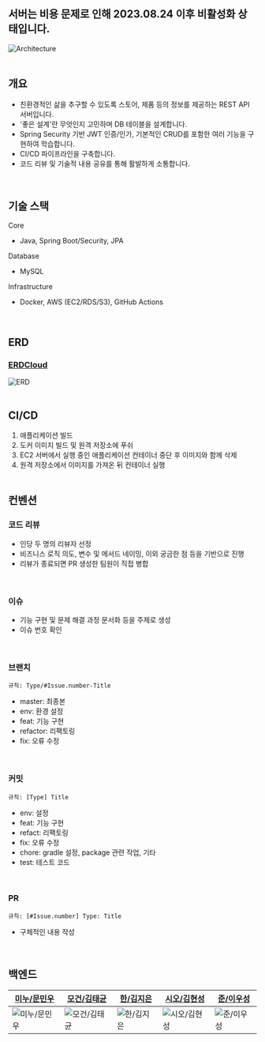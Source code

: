 ## 서버는 비용 문제로 인해 2023.08.24 이후 비활성화 상태입니다.
![Architecture](https://github.com/user-attachments/assets/e4eb907b-cdf0-4b04-946e-bd2294edecf6)
<br></br>

## 개요
- 친환경적인 삶을 추구할 수 있도록 스토어, 제품 등의 정보를 제공하는 REST API 서버입니다.
- '좋은 설계'란 무엇인지 고민하며 DB 테이블을 설계합니다.
- Spring Security 기반 JWT 인증/인가, 기본적인 CRUD를 포함한 여러 기능을 구현하여 학습합니다.
- CI/CD 파이프라인을 구축합니다.
- 코드 리뷰 및 기술적 내용 공유를 통해 활발하게 소통합니다.
<br>

## 기술 스택
Core
- Java, Spring Boot/Security, JPA

Database
- MySQL

Infrastructure
- Docker, AWS (EC2/RDS/S3), GitHub Actions

<br>

## ERD
### [ERDCloud](https://www.erdcloud.com/d/uEFmXxf2dKe9PPtLw)
![ERD](https://github.com/user-attachments/assets/b95ff4f1-54d7-4996-8d39-1aced4777b07)
<br></br>

## CI/CD
1. 애플리케이션 빌드
2. 도커 이미지 빌드 및 원격 저장소에 푸쉬
3. EC2 서버에서 실행 중인 애플리케이션 컨테이너 중단 후 이미지와 함께 삭제
4. 원격 저장소에서 이미지를 가져온 뒤 컨테이너 실행
<br></br>

## 컨벤션
### 코드 리뷰
- 인당 두 명의 리뷰자 선정
- 비즈니스 로직 의도, 변수 및 메서드 네이밍, 이외 궁금한 점 등을 기반으로 진행
- 리뷰가 종료되면 PR 생성한 팀원이 직접 병합
<br>

### 이슈
- 기능 구현 및 문제 해결 과정 문서화 등을 주제로 생성
- 이슈 번호 확인
<br>

### 브랜치
`규칙: Type/#Issue.number-Title`
- master: 최종본
- env: 환경 설정
- feat: 기능 구현
- refactor: 리팩토링
- fix: 오류 수정
<br>

### 커밋
`규칙: [Type] Title`
- env: 설정
- feat: 기능 구현
- refact: 리팩토링
- fix: 오류 수정
- chore: gradle 설정, package 관련 작업, 기타
- test: 테스트 코드
<br>

### PR
`규칙: [#Issue.number] Type: Title`
- 구체적인 내용 작성
<br>

## 백엔드
|[미누/문민우](https://github.com/Minuooooo)|[모건/김태균](https://github.com/taegyuni)|[한/김지은](https://github.com/gol2580)|[시오/김현성](https://github.com/evgeniac10)|[준/이우성](https://github.com/dtd1614)|
|-----|-----|-----|-----|-----|
|![미누/문민우](https://avatars.githubusercontent.com/u/121410579?v=4)|![모건/김태균](https://avatars.githubusercontent.com/u/81752546?v=4)|![한/김지은](https://avatars.githubusercontent.com/u/86960201?v=4)|![시오/김현성](https://avatars.githubusercontent.com/u/122839143?v=4)|![준/이우성](https://avatars.githubusercontent.com/u/116648310?v=4)|
